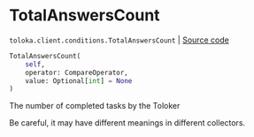 # TotalAnswersCount
`toloka.client.conditions.TotalAnswersCount` | [Source code](https://github.com/Toloka/toloka-kit/blob/v1.0.1/src/client/conditions.py#L287)

```python
TotalAnswersCount(
    self,
    operator: CompareOperator,
    value: Optional[int] = None
)
```

The number of completed tasks by the Toloker


Be careful, it may have different meanings in different collectors.

